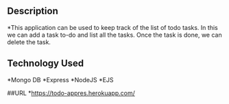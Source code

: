 
## Description
*This application can be used to keep track of the list of todo tasks. In this we can add a task to-do and list all the tasks. Once the task is done, we can delete the task.

## Technology Used
*Mongo DB
*Express
*NodeJS
*EJS

##URL
*https://todo-appres.herokuapp.com/
